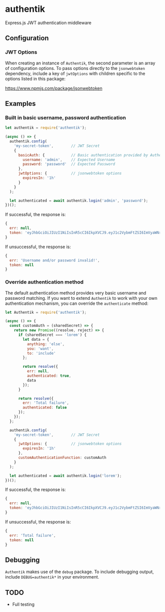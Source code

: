 # authentik

Express.js JWT authentication middleware

## Configuration

### JWT Options

When creating an instance of `Authentik`, the second parameter is an array of configuration options.  To pass options directly to the `jsonwebtoken` dependency, include a key of `jwtOptions` with children specific to the options listed in this package:

https://www.npmjs.com/package/jsonwebtoken

## Examples

### Built in basic username, password authentication

```js
let authentik = require('authentik');

(async () => {
  authentik.config(
    'my-secret-token',        // JWT Secret
    {
      basicAuth: {            // Basic authentication provided by Authentik
        username: 'admin',    // Expected Username
        password: 'password'  // Expected Password
      },
      jwtOptions: {           // jsonwebtoken options
        expiresIn: '1h'
      }
    }
  );

  let authenticated = await authentik.login('admin', 'password');
})();
```

If successful, the response is:

```js
{
  err: null,
  token: 'eyJhbGciOiJIUzI1NiIsInR5cCI6IkpXVCJ9.eyJ1c2VybmFtZSI6ImVyaWNrIiwiaWF0IjoxNTM1NTU4NzY2LCJleHAiOjE1MzU1NjIzNjZ9.mf2txDsxaGaaO14yLOn5tX0dYl3lEhJZijZoQcoY9xU'
}
```

If unsuccessful, the response is:

```js
{
  err: 'Username and/or password invalid!',
  token: null
}
```

### Override authentication method

The default authentication method provides very basic username and password matching.  If you want to extend `Authentik` to work with your own authentication mechanism, you can override the `authenticate` method:

```js
let Authentik = require('authentik');

(async () => {
  const customAuth = (sharedSecret) => {
    return new Promise((resolve, reject) => {
      if (sharedSecret === 'lorem') {
        let data = {
          anything: 'else',
          you: 'want',
          to: 'include'
        };

        return resolve({
          err: null,
          authenticated: true,
          data
        });
      }

      return resolve({
        err: 'Total failure',
        authenticated: false
      });
    });
  };

  authentik.config(
    'my-secret-token',        // JWT Secret
    {
      jwtOptions: {           // jsonwebtoken options
        expiresIn: '1h'
      },
      customAuthenticationFunction: customAuth
    }
  );

  let authenticated = await authentik.login('lorem');
})();
```

If successful, the response is:

```js
{
  err: null,
  token: 'eyJhbGciOiJIUzI1NiIsInR5cCI6IkpXVCJ9.eyJ1c2VybmFtZSI6ImVyaWNrIiwiaWF0IjoxNTM1NTU4NzY2LCJleHAiOjE1MzU1NjIzNjZ9.mf2txDsxaGaaO14yLOn5tX0dYl3lEhJZijZoQcoY9xU'
}
```

If unsuccessful, the response is:

```js
{
  err: 'Total failure',
  token: null
}
```

## Debugging

`Authentik` makes use of the `debug` package.  To include debugging output, include `DEBUG=authentik*` in your environment.

## TODO

* Full testing
